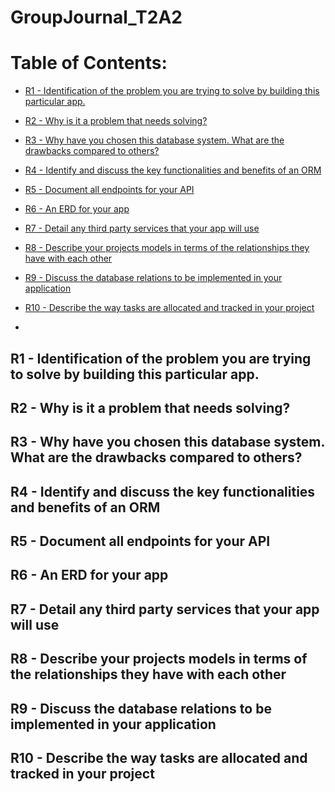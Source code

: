 # GroupJournal_T2A2

# Table of Contents:

- [R1 - Identification of the problem you are trying to solve by building this particular app.](#anchor1)
- [R2 - Why is it a problem that needs solving?](#anchor2)
- [R3 - Why have you chosen this database system. What are the drawbacks compared to others?](#anchor3)
- [R4 - Identify and discuss the key functionalities and benefits of an ORM
](#anchor4)
- [R5 - Document all endpoints for your API](#anchor5)
- [R6 - An ERD for your app
](#anchor6)
- [R7 - Detail any third party services that your app will use](#anchor7)
- [R8 - Describe your projects models in terms of the relationships they have with each other](#anchor8)
- [R9 - Discuss the database relations to be implemented in your application
](#anchor9)
- [R10 - Describe the way tasks are allocated and tracked in your project
](#anchor10)

- [](#anchor11)


<a id="anchor1"></a>

## R1 - Identification of the problem you are trying to solve by building this particular app.


<a id="anchor2"></a>

## R2 - Why is it a problem that needs solving?


<a id="anchor3"></a>

## R3 - Why have you chosen this database system. What are the drawbacks compared to others?

<a id="anchor4"></a>

## R4 - Identify and discuss the key functionalities and benefits of an ORM


<a id="anchor5"></a>

## R5 - Document all endpoints for your API


<a id="anchor6"></a>

## R6 - An ERD for your app


<a id="anchor7"></a>

## R7 - Detail any third party services that your app will use

<a id="anchor8"></a>

## R8 - Describe your projects models in terms of the relationships they have with each other

<a id="anchor9"></a>


## R9 - Discuss the database relations to be implemented in your application

<a id="anchor10"></a>

## R10 - Describe the way tasks are allocated and tracked in your project




